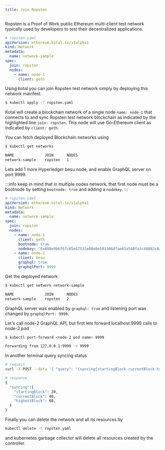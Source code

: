 ```yaml
---
title: Join Ropsten
---
```


Ropsten is a Proof of Work public Ethereum multi-client test network typically used by developers to test their decentralized applications.

```yaml {7}
# ropsten.yaml
apiVersion: ethereum.kotal.io/v1alpha1
kind: Network
metadata:
  name: network-sample
spec:
  join: ropsten
  nodes:
    - name: node-1
      client: geth
```

Using kotal you can join Ropsten test network simply by deploying this network mainfest.

```bash
$ kubectl apply -f ropsten.yaml
```

Kotal will create a blockchain network of a single node `name: node-1` that connects to and sync Ropsten test network blockchain as indicated by the highlighted line `join: ropsten`. This node will use Go-Ethereum client as indicated by `client: geth`.

You can fetch deployed Blockchain networks using 

```bash
$ kubectl get networks

NAME              JOIN      NODES
network-sample    ropsten   1
```

Lets add 1 more Hyperledger besu node, and enable GraphQL server on port 9999.

:::info
keep in mind that in multiple nodes network, thet first node must be a bootnode by setting `bootnode: true` and adding a `nodekey`.
:::

```yaml {13-16}
# ropsten.yaml
apiVersion: ethereum.kotal.io/v1alpha1
kind: Network
metadata:
  name: network-sample
spec:
  join: ropsten
  nodes:
    - name: node-1
      client: geth
      bootnode: true
      nodekey: "0x608e9b6f67c65e47531e08e8e501386dfae63a540fa3c48802c8aad854510b4e"
    - name: node-2
      client: besu
      graphql: true
      graphqlPort: 9999
```

Get the deployed network 

```bash
$ kubectl get network network-sample

NAME              JOIN      NODES
network-sample    ropsten   2
```

GraphQL server was enabled by `graphql: true` and listening port was changed by `graphqlPort: 9999`.

Let's call node-2 GraphQL API, but first lets forward localhost:9999 calls to node-2 pod

```bash
$ kubectl port-forward <node-2 pod name> 9999

Forwarding from 127.0.0.1:9999 -> 9999
```

In another terminal query syncing status

```bash
# request
curl -X POST --data '{ "query": "{syncing{startingBlock currentBlock highestBlock}}"}' http://localhost:9999/graphql

# response
{
  "syncing":{
    "startingBlock": 20,
    "currentBlock": 40,
    "highestBlock": 60,
  }
}
```

Finally you can delete the network and all its resources by

```bash
kubectl delete -f ropsten.yaml
```

and kubernetes garbage collector will delete all resources created by the controller.